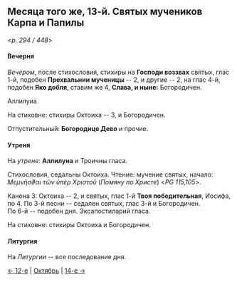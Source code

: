 
## Месяца того же, 13-й. Святых мучеников Карпа и Папилы  

<*p. 294 / 448*>

#### Вечерня

*Вечером*, после стихословия, стихиры на **Господи воззвах** святых, глас 1-й, подобен **Прехвальнии мученицы** -- 2, 
и другие -- 2, на глас 4-й, подобен **Яко добля**, ставим же 4, **Слава, и ныне:** Богородичен. 

Аллилуиа. 

На стиховне: стихиры Октоиха -- 3, и Богородичен.

Отпустительный: **Богородице Дево** и прочие. 

#### Утреня

На *утрене*: **Аллилуиа** и Троичны гласа. 

Стихословия, седальны Октоиха. 
Чтение: мучение святых, начало: *Μεμνῆσϑαι τῶν ὑπὲρ Χριστοῦ* (*Помяну по Христе*) <*PG 115,105*>.  

Канона 3: Октоиха -- 2, и святых, глас 1-й **Твоя победительная**, Иосифа, по 4. 
По 3-й песни -- седален святых, глас 3-й и Богородичен.    
По 6-й -- подобен дня. 
Эксапостиларий гласа. 

На стиховне: стихиры Октоиха и Богородичен. 

#### Литургия

На *Литургии* -- все последование дня. 

[← 12-е](10_12_EUR.ru.md) | [Октябрь](README.md#13-й) | [14-е →](10_14_EUR.ru.md)
